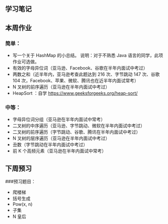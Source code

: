 ## 学习笔记 ##

## 本周作业 ##

### 简单：
* 写一个关于 HashMap 的小总结。
说明：对于不熟悉 Java 语言的同学，此项作业可选做。
* 有效的字母异位词（亚马逊、Facebook、谷歌在半年内面试中考过）
* 两数之和（近半年内，亚马逊考查此题达到 216 次、字节跳动 147 次、谷歌 104 次，Facebook、苹果、微软、腾讯也在近半年内面试常考）
* N 叉树的前序遍历（亚马逊在半年内面试中考过）
* HeapSort ：自学 https://www.geeksforgeeks.org/heap-sort/
### 中等：
* 字母异位词分组（亚马逊在半年内面试中常考）
* 二叉树的中序遍历（亚马逊、字节跳动、微软在半年内面试中考过）
* 二叉树的前序遍历（字节跳动、谷歌、腾讯在半年内面试中考过）
* N 叉树的层序遍历（亚马逊在半年内面试中考过）
* 丑数（字节跳动在半年内面试中考过）
* 前 K 个高频元素（亚马逊在半年内面试中常考）
## 下周预习
###预习题目：
* 爬楼梯
* 括号生成
* Pow(x, n)
* 子集
* N 皇后
